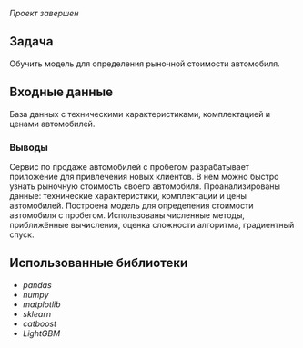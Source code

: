 *Проект завершен*

## Задача
Обучить модель для определения рыночной стоимости автомобиля.


## Входные данные
База данных с техническими характеристиками, комплектацией и ценами автомобилей.


### Выводы
Сервис по продаже автомобилей с пробегом разрабатывает приложение для привлечения новых клиентов. В нём можно быстро узнать рыночную стоимость своего автомобиля. 
Проанализированы данные: технические характеристики, комплектации и цены автомобилей. Построена модель для определения стоимости автомобиля с пробегом.
Использованы численные методы, приближённые вычисления, оценка сложности алгоритма, градиентный спуск.

## Использованные библиотеки
- *pandas*
- *numpy*
- *matplotlib*
- *sklearn*
- *catboost*
- *LightGBM*
